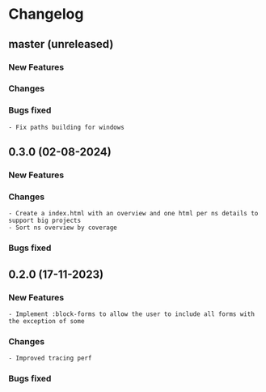 # Changelog

## master (unreleased)
	
### New Features
### Changes 
### Bugs fixed

    - Fix paths building for windows

## 0.3.0 (02-08-2024)
	
### New Features
### Changes

    - Create a index.html with an overview and one html per ns details to support big projects
    - Sort ns overview by coverage
    
### Bugs fixed

## 0.2.0 (17-11-2023)
	
### New Features 

    - Implement :block-forms to allow the user to include all forms with the exception of some
    
### Changes

    - Improved tracing perf
    
### Bugs fixed
    
    
